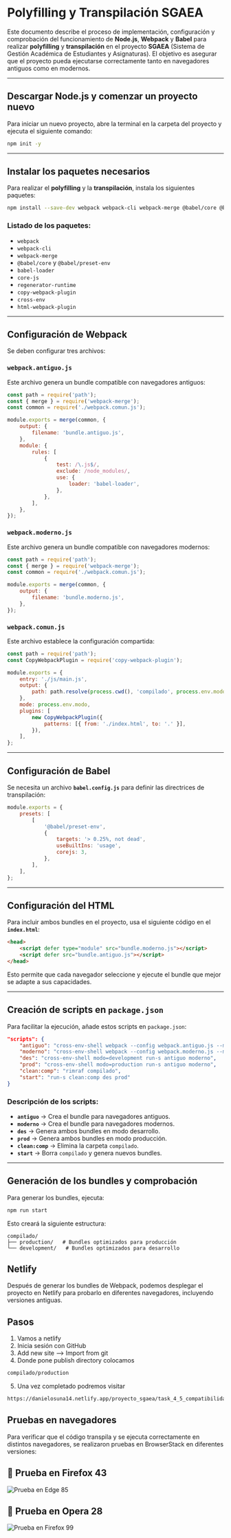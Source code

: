 # Polyfilling y Transpilación SGAEA

Este documento describe el proceso de implementación, configuración y comprobación del funcionamiento de **Node.js**, **Webpack** y **Babel** para realizar **polyfilling** y **transpilación** en el proyecto **SGAEA** (Sistema de Gestión Académica de Estudiantes y Asignaturas). El objetivo es asegurar que el proyecto pueda ejecutarse correctamente tanto en navegadores antiguos como en modernos.

---

## Descargar Node.js y comenzar un proyecto nuevo
Para iniciar un nuevo proyecto, abre la terminal en la carpeta del proyecto y ejecuta el siguiente comando:

```sh
npm init -y
```

---

## Instalar los paquetes necesarios
Para realizar el **polyfilling** y la **transpilación**, instala los siguientes paquetes:

```sh
npm install --save-dev webpack webpack-cli webpack-merge @babel/core @babel/preset-env babel-loader core-js regenerator-runtime copy-webpack-plugin cross-env html-webpack-plugin
```

### Listado de los paquetes:

- `webpack` 
- `webpack-cli`
- `webpack-merge`
- `@babel/core` y `@babel/preset-env`
- `babel-loader` 
- `core-js` 
- `regenerator-runtime` 
- `copy-webpack-plugin`
- `cross-env` 
- `html-webpack-plugin` 

---

## Configuración de Webpack
Se deben configurar tres archivos:

### **`webpack.antiguo.js`**
Este archivo genera un bundle compatible con navegadores antiguos:

```js
const path = require('path');
const { merge } = require('webpack-merge');
const common = require('./webpack.comun.js');

module.exports = merge(common, {
    output: {
        filename: 'bundle.antiguo.js',
    },
    module: {
        rules: [
            {
                test: /\.js$/,
                exclude: /node_modules/,
                use: {
                    loader: 'babel-loader',
                },
            },
        ],
    },
});
```

### **`webpack.moderno.js`**
Este archivo genera un bundle compatible con navegadores modernos:

```js
const path = require('path');
const { merge } = require('webpack-merge');
const common = require('./webpack.comun.js');

module.exports = merge(common, {
    output: {
        filename: 'bundle.moderno.js',
    },
});
```

### **`webpack.comun.js`**
Este archivo establece la configuración compartida:

```js
const path = require('path');
const CopyWebpackPlugin = require('copy-webpack-plugin');

module.exports = {
    entry: './js/main.js',
    output: {
        path: path.resolve(process.cwd(), 'compilado', process.env.modo),
    },
    mode: process.env.modo,
    plugins: [
        new CopyWebpackPlugin({
            patterns: [{ from: './index.html', to: '.' }],
        }),
    ],
};
```

---

## Configuración de Babel
Se necesita un archivo **`babel.config.js`** para definir las directrices de transpilación:

```js
module.exports = {
    presets: [
        [
            '@babel/preset-env',
            {
                targets: '> 0.25%, not dead',
                useBuiltIns: 'usage',
                corejs: 3,
            },
        ],
    ],
};
```

---

## Configuración del HTML
Para incluir ambos bundles en el proyecto, usa el siguiente código en el **`index.html`**:

```html
<head>
    <script defer type="module" src="bundle.moderno.js"></script>
    <script defer src="bundle.antiguo.js"></script>
</head>
```

Esto permite que cada navegador seleccione y ejecute el bundle que mejor se adapte a sus capacidades.

---

## Creación de scripts en `package.json`
Para facilitar la ejecución, añade estos scripts en `package.json`:

```json
"scripts": {
    "antiguo": "cross-env-shell webpack --config webpack.antiguo.js --mode $modo",
    "moderno": "cross-env-shell webpack --config webpack.moderno.js --mode $modo",
    "des": "cross-env-shell modo=development run-s antiguo moderno",
    "prod": "cross-env-shell modo=production run-s antiguo moderno",
    "clean:comp": "rimraf compilado",
    "start": "run-s clean:comp des prod"
}
```

### Descripción de los scripts:
- **`antiguo`** → Crea el bundle para navegadores antiguos.
- **`moderno`** → Crea el bundle para navegadores modernos.
- **`des`** → Genera ambos bundles en modo desarrollo.
- **`prod`** → Genera ambos bundles en modo producción.
- **`clean:comp`** → Elimina la carpeta `compilado`.
- **`start`** → Borra `compilado` y genera nuevos bundles.

---

## Generación de los bundles y comprobación
Para generar los bundles, ejecuta:

```sh
npm run start
```

Esto creará la siguiente estructura:

```
compilado/
├── production/   # Bundles optimizados para producción
└── development/   # Bundles optimizados para desarrollo
```
## Netlify

Después de generar los bundles de Webpack, podemos desplegar el proyecto en Netlify para probarlo en diferentes navegadores, incluyendo versiones antiguas.

## Pasos
1. Vamos a netlify
2. Inicia sesión con GitHub
3. Add new site --> Import from git
4. Donde pone publish directory colocamos 
``````sh
compilado/production
``````
5. Una vez completado podremos visitar 
``````sh
https://danielosuna14.netlify.app/proyecto_sgaea/task_4_5_compatibilidad/
``````


## Pruebas en navegadores

Para verificar que el código transpila y se ejecuta correctamente en distintos navegadores, se realizaron pruebas en BrowserStack en diferentes versiones:

## 📌 Prueba en Firefox 43
![Prueba en Edge 85](imagenes/Firefox43.png)

## 📌 Prueba en Opera 28
![Prueba en Firefox 99](imagenes/Opera28.png)


